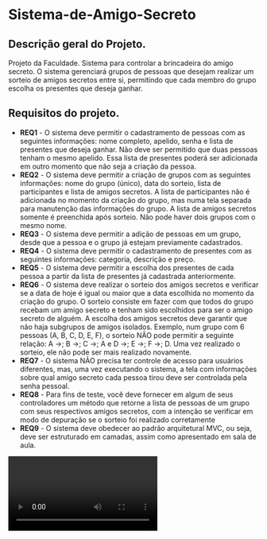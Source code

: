 # Sistema-de-Amigo-Secreto


## Descrição geral do Projeto.
Projeto da Faculdade. Sistema para controlar a brincadeira do amigo secreto. O sistema gerenciará grupos de pessoas que desejam realizar um sorteio de amigos secretos entre si, permitindo que cada membro do grupo escolha os presentes que deseja ganhar.

## Requisitos do projeto.

* **REQ1** - O sistema deve permitir o cadastramento de pessoas com as seguintes informações: nome completo, apelido, senha e lista de presentes que deseja ganhar. Não deve ser permitido que duas pessoas tenham o mesmo apelido. Essa lista de presentes poderá ser adicionada em outro momento que não seja a criação da pessoa.
* **REQ2** - O sistema deve permitir a criação de grupos com as seguintes informações: nome do grupo (único), data do sorteio, lista de participantes e lista de amigos secretos. A lista de participantes não é adicionada no momento da criação do grupo, mas numa tela separada para manutenção das informações do grupo. A lista de amigos secretos somente é preenchida após sorteio. Não pode haver dois grupos com o mesmo nome.
* **REQ3** - O sistema deve permitir a adição de pessoas em um grupo, desde que a pessoa e o grupo já estejam previamente cadastrados.
* **REQ4** - O sistema deve permitir o cadastramento de presentes com as seguintes informações: categoria, descrição e preço.
* **REQ5** - O sistema deve permitir a escolha dos presentes de cada pessoa a partir da lista de presentes já cadastrada anteriormente.
* **REQ6** - O sistema deve realizar o sorteio dos amigos secretos e verificar se a data de hoje é igual ou maior que a data escolhida no momento da criação do grupo. O sorteio consiste em fazer com que todos do grupo recebam um amigo secreto e tenham sido escolhidos para ser o amigo secreto de alguém. A escolha dos amigos secretos deve garantir que não haja subgrupos de amigos isolados. Exemplo, num grupo com 6 pessoas (A, B, C, D, E, F), o sorteio NÃO pode permitir a seguinte relação: A ->; B ->; C ->; A e D ->; E ->; F ->; D. Uma vez realizado o sorteio, ele não pode ser mais realizado novamente.
* **REQ7** - O sistema NÃO precisa ter controle de acesso para usuários diferentes, mas, uma vez executando o sistema, a tela com informações sobre qual amigo secreto cada pessoa tirou deve ser controlada pela senha pessoal.
* **REQ8** - Para fins de teste, você deve fornecer em algum de seus controladores um método que retorne a lista de pessoas de um grupo com seus respectivos amigos secretos, com a intenção se verificar em modo de depuração se o sorteio foi realizado corretamente
* **REQ9** - O sistema deve obedecer ao padrão arquitetural MVC, ou seja, deve ser estruturado em camadas, assim como apresentado em sala de aula.

![DEMONSTRACION](https://github.com/Daniel-Tavares-de-Lima/Sistema-de-Amigo-Secreto/blob/main/Sistema%20Demonstração.mp4)

